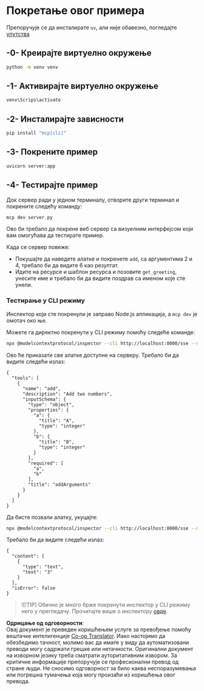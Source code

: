 <!--
CO_OP_TRANSLATOR_METADATA:
{
  "original_hash": "69ba3bd502bd743233137bac5539c08b",
  "translation_date": "2025-08-19T17:31:07+00:00",
  "source_file": "03-GettingStarted/05-sse-server/solution/python/README.md",
  "language_code": "sr"
}
-->
# Покретање овог примера

Препоручује се да инсталирате `uv`, али није обавезно, погледајте [упутства](https://docs.astral.sh/uv/#highlights)

## -0- Креирајте виртуелно окружење

```bash
python -m venv venv
```

## -1- Активирајте виртуелно окружење

```bash
venv\Scrips\activate
```

## -2- Инсталирајте зависности

```bash
pip install "mcp[cli]"
```

## -3- Покрените пример

```bash
uvicorn server:app
```

## -4- Тестирајте пример

Док сервер ради у једном терминалу, отворите други терминал и покрените следећу команду:

```bash
mcp dev server.py
```

Ово би требало да покрене веб сервер са визуелним интерфејсом који вам омогућава да тестирате пример.

Када се сервер повеже:

- Покушајте да наведете алатке и покренете `add`, са аргументима 2 и 4, требало би да видите 6 као резултат.
- Идите на ресурсе и шаблон ресурса и позовите `get_greeting`, унесите име и требало би да видите поздрав са именом које сте унели.

### Тестирање у CLI режиму

Инспектор који сте покренули је заправо Node.js апликација, а `mcp dev` је омотач око ње.

Можете га директно покренути у CLI режиму помоћу следеће команде:

```bash
npx @modelcontextprotocol/inspector --cli http://localhost:8000/sse --method tools/list
```

Ово ће приказати све алатке доступне на серверу. Требало би да видите следећи излаз:

```text
{
  "tools": [
    {
      "name": "add",
      "description": "Add two numbers",
      "inputSchema": {
        "type": "object",
        "properties": {
          "a": {
            "title": "A",
            "type": "integer"
          },
          "b": {
            "title": "B",
            "type": "integer"
          }
        },
        "required": [
          "a",
          "b"
        ],
        "title": "addArguments"
      }
    }
  ]
}
```

Да бисте позвали алатку, укуцајте:

```bash
npx @modelcontextprotocol/inspector --cli http://localhost:8000/sse --method tools/call --tool-name add --tool-arg a=1 --tool-arg b=2
```

Требало би да видите следећи излаз:

```text
{
  "content": [
    {
      "type": "text",
      "text": "3"
    }
  ],
  "isError": false
}
```

> ![!TIP]
> Обично је много брже покренути инспектор у CLI режиму него у прегледачу.
> Прочитајте више о инспектору [овде](https://github.com/modelcontextprotocol/inspector).

**Одрицање од одговорности**:  
Овај документ је преведен коришћењем услуге за превођење помоћу вештачке интелигенције [Co-op Translator](https://github.com/Azure/co-op-translator). Иако настојимо да обезбедимо тачност, молимо вас да имате у виду да аутоматизовани преводи могу садржати грешке или нетачности. Оригинални документ на изворном језику треба сматрати ауторитативним извором. За критичне информације препоручује се професионални превод од стране људи. Не сносимо одговорност за било каква неспоразумевања или погрешна тумачења која могу произаћи из коришћења овог превода.